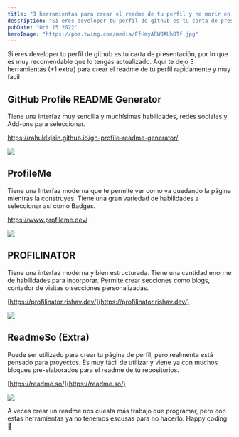 ```yaml
---
title: "3 herramientas para crear el readme de tu perfil y no morir en el intento"
description: "Si eres developer tu perfil de github es tu carta de presentación, por lo que es muy recomendable que lo tengas actualizado..."
pubDate: "Oct 15 2022"
heroImage: "https://pbs.twimg.com/media/FfHmyARWQAUbOTf.jpg"
---
```


Si eres developer tu perfil de github es tu carta de presentación, por lo que es muy recomendable que lo tengas actualizado. Aquí te dejo 3 herramientas (+1 extra) para crear el readme de tu perfil rapidamente y muy facil


## GitHub Profile README Generator 

Tiene una interfaz muy sencilla y muchísimas habilidades, redes sociales y Add-ons para seleccionar.

https://rahuldkjain.github.io/gh-profile-readme-generator/

![](https://pbs.twimg.com/media/FfHmywaWAAA_nmR.jpg)

## ProfileMe

Tiene una Interfaz moderna que te permite ver  como va quedando  la página mientras la construyes. Tiene una gran variedad de habilidades a seleccionar así como Badges.

https://www.profileme.dev/


![](https://pbs.twimg.com/media/FfHmzZpWQAI-Vur.jpg)


## PROFILINATOR

Tiene una interfaz moderna y bien estructurada. Tiene una cantidad enorme de habilidades para incorporar. Permite crear secciones como blogs, contador de visitas o secciones personalizadas.

 [https://profilinator.rishav.dev/](https://profilinator.rishav.dev/)

![](https://pbs.twimg.com/media/FfHm0AqXoAAnCVx.jpg)

## ReadmeSo (Extra)

Puede ser utilizado para crear tu página de perfil, pero realmente está pensado para proyectos. Es muy fácil de utilizar y viene ya con muchos bloques pre-elaborados para el readme de tú repositorios.

 [https://readme.so/](https://readme.so/)

![](https://pbs.twimg.com/media/FfHm0sXWQAAIaFW.jpg)

A veces crear un readme nos cuesta más trabajo que programar, pero con estas herramientas ya no tenemos escusas para no hacerlo. Happy coding 👋